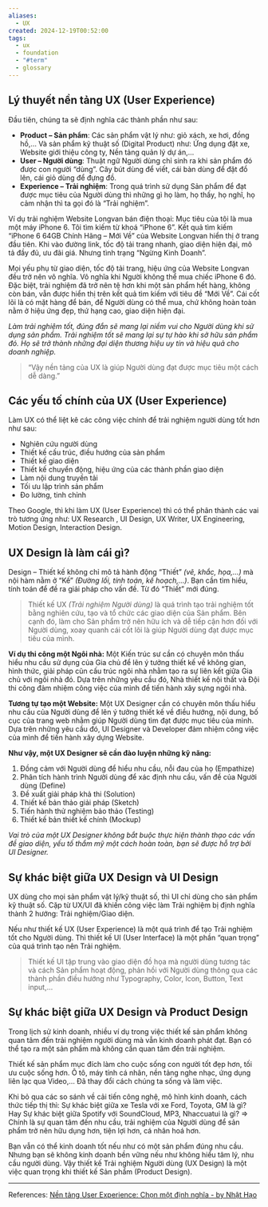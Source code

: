 ```yaml
---
aliases:
  - UX
created: 2024-12-19T00:52:00
tags:
  - ux
  - foundation
  - "#term"
  - glossary
---
```

## Lý thuyết nền tảng UX (User Experience)

Đầu tiên, chúng ta sẽ định nghĩa các thành phần như sau: 
- **Product – Sản phẩm**: Các sản phẩm vật lý như: giỏ xách, xe hơi, đồng hồ,… Và sản phẩm kỹ thuật số (Digital Product) như: Ứng dụng đặt xe, Website giới thiệu công ty, Nền tảng quản lý dự án,…
- **User – Người dùng**: Thuật ngữ Người dùng chỉ sinh ra khi sản phẩm đó được con người “dùng”. Cây bút dùng để viết, cái bàn dùng để đặt đồ lên, cái giỏ dùng để đựng đồ.
- **Experience – Trải nghiệm**: Trong quá trình sử dụng Sản phẩm để đạt được mục tiêu của Người dùng thì những gì họ làm, họ thấy, họ nghĩ, họ cảm nhận thì ta gọi đó là “Trải nghiệm”.

Ví dụ trải nghiệm Website Longvan bán điện thoại:
Mục tiêu của tôi là mua một máy iPhone 6. Tôi tìm kiếm từ khoá “iPhone 6”. Kết quả tìm kiếm “iPhone 6 64GB Chính Hãng – Mới Về” của Website Longvan hiển thị ở trang đầu tiên. Khi vào đường link, tốc độ tải trang nhanh, giao diện hiện đại, mô tả đầy đủ, ưu đãi giá. Nhưng tình trạng “Ngừng Kinh Doanh”.

Mọi yếu phụ từ giao diện, tốc độ tải trang, hiệu ứng của Website Longvan đều trở nên vô nghĩa. Vô nghĩa khi Người không thể mua chiếc iPhone 6 đó. Đặc biệt, trải nghiệm đã trở nên tệ hơn khi một sản phẩm hết hàng, không còn bán, vẫn được hiển thị trên kết quả tìm kiếm với tiêu đề “Mới Về”. 
Cái cốt lõi là có mặt hàng để bán, để Người dùng có thể mua, chứ không hoàn toàn nằm ở hiệu ứng đẹp, thứ hạng cao, giao diện hiện đại.

*Làm trải nghiệm tốt, đúng đắn sẽ mang lại niềm vui cho Người dùng khi sử dụng sản phẩm. Trải nghiệm tốt sẽ mang lại sự tự hào khi sở hữu sản phẩm đó. Họ sẽ trở thành những đại diện thương hiệu uy tín và hiệu quả cho doanh nghiệp.*

> “Vậy nền tảng của UX là giúp Người dùng đạt được mục tiêu một cách dễ dàng.”

## Các yếu tố chính của UX (User Experience)

Làm UX có thể liệt kê các công việc chính để trải nghiệm người dùng tốt hơn như sau:
- Nghiên cứu người dùng
- Thiết kế cấu trúc, điều hướng của sản phẩm
- Thiết kế giao diện
- Thiết kế chuyển động, hiệu ứng của các thành phần giao diện
- Làm nội dung truyền tải
- Tối ưu lập trình sản phẩm
- Đo lường, tinh chỉnh

Theo Google, thì khi làm UX (User Experience) thì có thể phân thành các vai trò tương ứng như: UX Research , UI Design, UX Writer, UX Engineering, Motion Design, Interaction Design.

## UX Design là làm cái gì?

Design – Thiết kế không chỉ mô tả hành động “Thiết” *(vẽ, khắc, họa,…)* mà nội hàm nằm ở “Kế” *(Đường lối, tính toán, kế hoạch,…)*. Bạn cần tìm hiểu, tính toán để đề ra giải pháp cho vấn đề. Từ đó “Thiết” mới đúng.

> Thiết kế UX *(Trải nghiệm Người dùng)* là quá trình tạo trải nghiệm tốt bằng nghiên cứu, tạo và tổ chức các giao diện của Sản phẩm. Bên cạnh đó, làm cho Sản phẩm trở nên hữu ích và dễ tiếp cận hơn đối với Người dùng, xoay quanh cái cốt lõi là giúp Người dùng đạt được mục tiêu của mình.

**Ví dụ thi công một Ngôi nhà:**
Một Kiến trúc sư cần có chuyên môn thấu hiểu nhu cầu sử dụng của Gia chủ để lên ý tưởng thiết kế về không gian, hình thức, giải pháp cũn cấu trúc ngôi nhà nhằm tạo ra sự liên kết giữa Gia chủ với ngôi nhà đó. Dựa trên những yêu cầu đó, Nhà thiết kế nội thất và Đội thi công đảm nhiệm công việc của mình để tiến hành xây sựng ngôi nhà.

**Tương tự tạo một Website:**
Một UX Designer cần có chuyên môn thấu hiểu nhu cầu của Người dùng để lên ý tưởng thiết kế về điều hướng, nội dung, bố cục của trang web nhằm giúp Người dùng tìm đạt được mục tiêu của mình. Dựa trên những yêu cầu đó, UI Designer và Developer đảm nhiệm công việc của mình để tiến hành xây dựng Website.

**Như vậy, một UX Designer sẽ cần đào luyện những kỹ năng:**
1. Đồng cảm với Người dùng để hiểu nhu cầu, nỗi đau của họ (Empathize)
2. Phân tích hành trình Người dùng để xác định nhu cầu, vấn đề của Người dùng (Define)
3. Đề xuất giải pháp khả thi (Solution)
4. Thiết kế bản thảo giải pháp (Sketch)
5. Tiến hành thử nghiệm bảo thảo (Testing)
6. Thiết kế bản thiết kế chính (Mockup)

*Vai trò của một UX Designer không bắt buộc thực hiện thành thạo các vấn đề giao diện, yếu tố thẩm mỹ một cách hoàn toàn, bạn sẽ được hỗ trợ bởi UI Designer.* 

## Sự khác biệt giữa UX Design và UI Design

UX dùng cho mọi sản phẩm vật lý/kỹ thuật số, thì UI chỉ dùng cho sản phẩm kỹ thuật số.  Cặp từ UX/UI đã khiến công việc làm Trải nghiệm bị định nghĩa thành 2 hướng: Trải nghiệm/Giao diện.

Nếu như thiết kế UX (User Experience) là một quá trình để tạo Trải nghiệm tốt cho Người dùng. Thì thiết kế UI (User Interface) là một phần “quan trọng” của quá trình tạo nên Trải nghiệm. 

> Thiết kế UI tập trung vào giao diện đồ họa mà người dùng tương tác và cách Sản phẩm hoạt động, phản hồi với Người dùng thông qua các thành phần điều hướng như Typography, Color, Icon, Button, Text input,…

## Sự khác biệt giữa UX Design và Product Design

Trong lịch sử kinh doanh, nhiều ví dụ trong việc thiết kế sản phẩm không quan tâm đến trải nghiệm người dùng mà vẫn kinh doanh phát đạt. Bạn có thể tạo ra một sản phẩm mà không cần quan tâm đến trải nghiệm. 

Thiết kế sản phẩm mục đích làm cho cuộc sống con người tốt đẹp hơn, tối ưu cuộc sống hơn. Ô tô, máy tính cá nhân, nền tảng nghe nhạc, ứng dụng liên lạc qua Video,… Đã thay đổi cách chúng ta sống và làm việc.

Khi bỏ qua các so sánh về cải tiến công nghệ, mô hình kinh doanh, cách thức tiếp thị thì:
Sự khác biệt giữa xe Tesla với xe Ford, Toyota, GM là gì? Hay Sự khác biệt giữa Spotify với SoundCloud, MP3, Nhaccuatui là gì? ⇒ Chính là sự quan tâm đến nhu cầu, trải nghiệm của Người dùng để sản phẩm trở nên hữu dụng hơn, tiện lợi hơn, cá nhân hoá hơn.

Bạn vẫn có thể kinh doanh tốt nếu như có một sản phẩm đúng nhu cầu. Nhưng bạn sẽ không kinh doanh bền vững nếu như không hiểu tâm lý, nhu cầu người dùng. Vậy thiết kế Trải nghiệm Người dùng (UX Design) là một việc quan trọng khi thiết kế Sản phẩm (Product Design).

---
References:
[Nền tảng User Experience: Chọn một định nghĩa - by Nhật Hạo](https://reboacademy.substack.com/p/nen-tang-user-experience-chon-mot)

